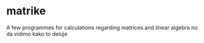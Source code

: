 # matrike
A few programmes for calculations regarding matrices and linear algebra
no da vidimo kako to deluje
